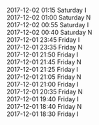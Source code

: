2017-12-02 01:15 Saturday  I  
2017-12-02 01:00 Saturday  N  
2017-12-02 00:55 Saturday  I  
2017-12-02 00:40 Saturday  N  
2017-12-01 23:45 Friday  I  
2017-12-01 23:35 Friday  N  
2017-12-01 21:50 Friday  I  
2017-12-01 21:45 Friday  N  
2017-12-01 21:25 Friday  I  
2017-12-01 21:05 Friday  N  
2017-12-01 21:00 Friday  I  
2017-12-01 20:35 Friday  N  
2017-12-01 19:40 Friday  I  
2017-12-01 18:40 Friday  N  
2017-12-01 18:30 Friday  I  
